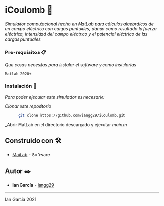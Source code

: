 # iCoulomb 🔋

_Simulador computacional hecho en MatLab para cálculos algebráicos de un campo eléctrico con cargas puntuales, dando como resultado la fuerza eléctrica, intensidad del campo eléctrico y el potencial eléctrico de las cargas puntuales._


### Pre-requisitos 📋

_Que cosas necesitas para instalar el software y como instalarlas_

```
Matlab 2020+ 
```

### Instalación 🔧

_Para poder ejecutar este simulador es necesario:_

_Clonar este repositorio_

```sh
      git clone https://github.com/iangg29/iCoulomb.git
```

_Abrir MatLab en el directorio descargado y ejecutar *main.m*

## Construido con 🛠️

* [MatLab](https://www.mathworks.com/products/matlab.html) - Software

## Autor ✒️

* **Ian García** - [iangg29](https://github.com/iangg29)

---
Ian García 2021
